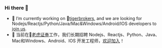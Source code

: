### Hi there 👋

- 🔭 I’m currently working on 🐯[tigerbrokers](https://www.itiger.com?utm_source=github-qiqiboy), and we are looking for Nodejs/Reactjs/Python/Java/Mac&Windows/Android/IOS developers to [join us](https://www.itiger.com/job?utm_source=github-qiqiboy).
- 🔭 当前在🐯[老虎证券](https://www.itiger.com?utm_source=github-qiqiboy)工作，我们长期招聘 Nodejs、Reactjs、Python、Java、Mac和Windows、Android、IOS 开发工程师，[欢迎加入](https://www.itiger.com/job?utm_source=github-qiqiboy)！

<!--
**qiqiboy/qiqiboy** is a ✨ _special_ ✨ repository because its `README.md` (this file) appears on your GitHub profile.

Here are some ideas to get you started:

- 🔭 I’m currently working on ...
- 🌱 I’m currently learning ...
- 👯 I’m looking to collaborate on ...
- 🤔 I’m looking for help with ...
- 💬 Ask me about ...
- 📫 How to reach me: ...
- 😄 Pronouns: ...
- ⚡ Fun fact: ...
-->
